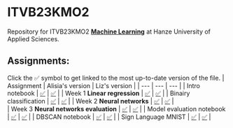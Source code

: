 # ITVB23KMO2

Repository for ITVB23KMO2 **[Machine Learning](https://github.com/hanze-hbo-ict/Machine-Learning)** at Hanze University of Applied Sciences.

## Assignments:
Click the ✅ symbol to get linked to the most up-to-date version of the file.
| Assignment | Alisia's version | Liz's version |
| --- | --- | --- |
| Intro notebook | [✅](https://github.com/liz-cpu/ITVB23KMO2/blob/alisia/Deel%201/intro%20notebook%20en%20sklearn.ipynb) | [✅](https://github.com/liz-cpu/ITVB23KMO2/blob/Liz/Deel%201/intro%20notebook.ipynb) |
| Week 1 **Linear regression** | [✅](https://github.com/liz-cpu/ITVB23KMO2/blob/alisia/Deel%201/Week%201/uitwerkingen.py) | [✅](https://github.com/liz-cpu/ITVB23KMO2/blob/Liz/Deel%201/Week%201/uitwerkingen.py) |
| Binairy classification | [✅](https://github.com/liz-cpu/ITVB23KMO2/blob/alisia/Deel%202/Week%202/binaire%20classificatie.ipynb) | [✅](https://github.com/liz-cpu/ITVB23KMO2/blob/Liz/Deel%202/binaire%20classificatie.ipynb) |
| Week 2 **Neural networks** | [✅](https://github.com/liz-cpu/ITVB23KMO2/blob/alisia/Deel%202/Week%202/uitwerkingen.py) | [✅](https://github.com/liz-cpu/ITVB23KMO2/blob/Liz/Deel%202/Week%202/uitwerkingen.py) |	
| Week 3 **Neural networks evaluation** | [✅](https://github.com/liz-cpu/ITVB23KMO2/blob/alisia/Deel%203/uitwerkingen.py) | [✅](https://github.com/liz-cpu/ITVB23KMO2/blob/Liz/Deel%203/Week%203/uitwerkingen.py) |
| Model evaluation notebook | [✅](https://github.com/liz-cpu/ITVB23KMO2/blob/alisia/Deel%203/Opdracht%20model-evaluatie.ipynb) | [✅](https://github.com/liz-cpu/ITVB23KMO2/blob/Liz/Deel%203/Opdracht%20model-evaluatie.ipynb) |
| DBSCAN notebook | [✅](https://github.com/liz-cpu/ITVB23KMO2/blob/alisia/Deel%203/Opdracht%20DBSCAN.ipynb) | [✅](https://github.com/liz-cpu/ITVB23KMO2/blob/Liz/Deel%203/Opdracht%20DBSCAN.ipynb) |
| Sign Language MNIST | [✅](Eindopdracht/sign_language.ipynb) | [✅](Eindopdracht/sign_language.ipynb) |
